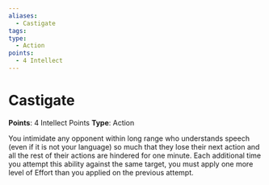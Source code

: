 ```yaml
---
aliases:
  - Castigate
tags:
type:
  - Action
points:
  - 4 Intellect
---
```


# Castigate

**Points**: 4 Intellect Points
**Type**: Action

You intimidate any opponent within long range who understands speech (even if it is not your language) so much that they lose their next action and all the rest of their actions are hindered for one minute. Each additional time you attempt this ability against the same target, you must apply one more level of Effort than you applied on the previous attempt.
